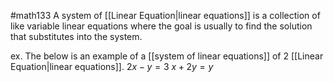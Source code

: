 #math133
A system of [[Linear Equation|linear equations]] is a collection of like variable linear equations where the goal is usually to find the solution that substitutes into the system.

ex. The below is an example of a [[system of linear equations]] of 2 [[Linear Equation|linear equations]]. 
$2x-y=3$
$x+2y=y$